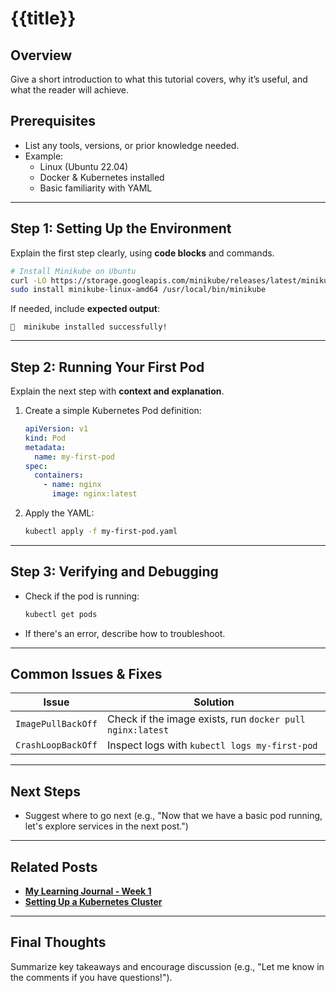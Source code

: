 # {{title}}

## Overview  
Give a short introduction to what this tutorial covers, why it’s useful, and what the reader will achieve.

## Prerequisites  
- List any tools, versions, or prior knowledge needed.
- Example:
  - Linux (Ubuntu 22.04)
  - Docker & Kubernetes installed
  - Basic familiarity with YAML

---

## Step 1: **Setting Up the Environment**  
Explain the first step clearly, using **code blocks** and commands.

```sh
# Install Minikube on Ubuntu
curl -LO https://storage.googleapis.com/minikube/releases/latest/minikube-linux-amd64
sudo install minikube-linux-amd64 /usr/local/bin/minikube
```

If needed, include **expected output**:

```
🎉  minikube installed successfully!
```

---

## Step 2: **Running Your First Pod**  
Explain the next step with **context and explanation**.

1. Create a simple Kubernetes Pod definition:
   
   ```yaml
   apiVersion: v1
   kind: Pod
   metadata:
     name: my-first-pod
   spec:
     containers:
       - name: nginx
         image: nginx:latest
   ```
   
2. Apply the YAML:
   
   ```sh
   kubectl apply -f my-first-pod.yaml
   ```

---

## Step 3: **Verifying and Debugging**  
- Check if the pod is running:
  
  ```sh
  kubectl get pods
  ```
  
- If there's an error, describe how to troubleshoot.

---

## Common Issues & Fixes  
| Issue              | Solution                                      |
|-------------------|----------------------------------------------|
| `ImagePullBackOff` | Check if the image exists, run `docker pull nginx:latest` |
| `CrashLoopBackOff` | Inspect logs with `kubectl logs my-first-pod` |

---

## Next Steps  
- Suggest where to go next (e.g., "Now that we have a basic pod running, let's explore services in the next post.")

---

## Related Posts  
- **[My Learning Journal - Week 1](./2024-04-01-Week-1.md)**  
- **[Setting Up a Kubernetes Cluster](./k8s-cluster-setup.md)**  

---

## Final Thoughts  
Summarize key takeaways and encourage discussion (e.g., "Let me know in the comments if you have questions!").
